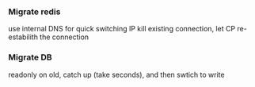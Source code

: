 ### Migrate redis
use internal DNS for quick switching IP
kill existing connection, let CP re-estabilith the connection

### Migrate DB
readonly on old, catch up (take seconds), and then swtich to write

